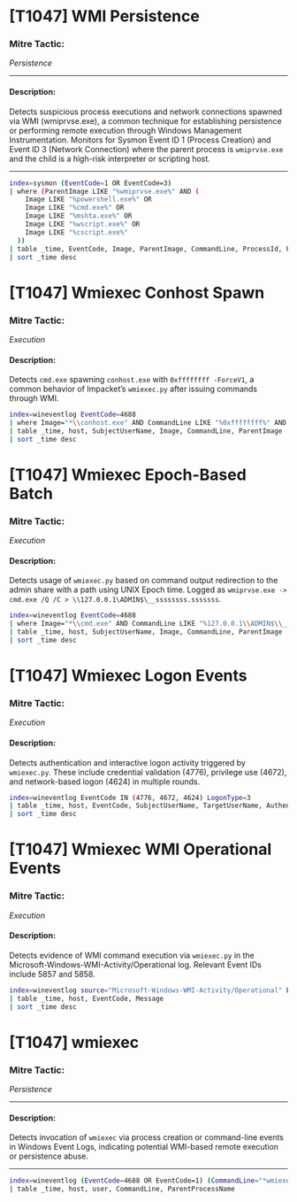 # [T1047] WMI Persistence

### Mitre Tactic:  
*Persistence*

---

#### Description:  
Detects suspicious process executions and network connections spawned via WMI (wmiprvse.exe), a common technique for establishing persistence or performing remote execution through Windows Management Instrumentation. Monitors for Sysmon Event ID 1 (Process Creation) and Event ID 3 (Network Connection) where the parent process is `wmiprvse.exe` and the child is a high-risk interpreter or scripting host.

---

```bash
index=sysmon (EventCode=1 OR EventCode=3)
| where (ParentImage LIKE "%wmiprvse.exe%" AND (
    Image LIKE "%powershell.exe%" OR
    Image LIKE "%cmd.exe%" OR
    Image LIKE "%mshta.exe%" OR
    Image LIKE "%wscript.exe%" OR
    Image LIKE "%cscript.exe%"
  ))
| table _time, EventCode, Image, ParentImage, CommandLine, ProcessId, ParentProcessId, DestinationIp, DestinationPort, Protocol, ComputerName
| sort _time desc
```

# [T1047] Wmiexec Conhost Spawn

### Mitre Tactic:  
*Execution*

#### Description:  
Detects `cmd.exe` spawning `conhost.exe` with `0xffffffff -ForceV1`, a common behavior of Impacket’s `wmiexec.py` after issuing commands through WMI.

```bash
index=wineventlog EventCode=4688
| where Image="*\\conhost.exe" AND CommandLine LIKE "%0xffffffff%" AND CommandLine LIKE "%ForceV1%"
| table _time, host, SubjectUserName, Image, CommandLine, ParentImage
| sort _time desc
```

# [T1047] Wmiexec Epoch-Based Batch

### Mitre Tactic:  
*Execution*

#### Description:  
Detects usage of `wmiexec.py` based on command output redirection to the admin share with a path using UNIX Epoch time. Logged as `wmiprvse.exe -> cmd.exe /Q /C > \\127.0.0.1\ADMIN$\__ssssssss.sssssss`.

```bash
index=wineventlog EventCode=4688
| where Image="*\\cmd.exe" AND CommandLine LIKE "%127.0.0.1\\ADMIN$\\__%"
| table _time, host, SubjectUserName, Image, CommandLine, ParentImage
| sort _time desc
```

# [T1047] Wmiexec Logon Events

### Mitre Tactic:  
*Execution*

#### Description:  
Detects authentication and interactive logon activity triggered by `wmiexec.py`. These include credential validation (4776), privilege use (4672), and network-based logon (4624) in multiple rounds.

```bash
index=wineventlog EventCode IN (4776, 4672, 4624) LogonType=3
| table _time, host, EventCode, SubjectUserName, TargetUserName, AuthenticationPackageName, LogonType
| sort _time desc
```

# [T1047] Wmiexec WMI Operational Events

### Mitre Tactic:  
*Execution*

#### Description:  
Detects evidence of WMI command execution via `wmiexec.py` in the Microsoft-Windows-WMI-Activity/Operational log. Relevant Event IDs include 5857 and 5858.

```bash
index=wineventlog source="Microsoft-Windows-WMI-Activity/Operational" EventCode IN (5857, 5858)
| table _time, host, EventCode, Message
| sort _time desc
```

# [T1047] wmiexec

### Mitre Tactic:  
*Persistence*

---

#### Description:  
Detects invocation of `wmiexec` via process creation or command-line events in Windows Event Logs, indicating potential WMI-based remote execution or persistence abuse.

---

```bash
index=wineventlog (EventCode=4688 OR EventCode=1) (CommandLine="*wmiexec*")
| table _time, host, user, CommandLine, ParentProcessName
```
